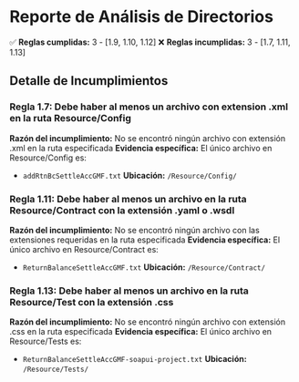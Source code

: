 # Reporte de Análisis de Directorios

✅ **Reglas cumplidas:** 3 - [1.9, 1.10, 1.12]
❌ **Reglas incumplidas:** 3 - [1.7, 1.11, 1.13]

## Detalle de Incumplimientos

### Regla 1.7: Debe haber al menos un archivo con extension .xml en la ruta Resource/Config
**Razón del incumplimiento:** No se encontró ningún archivo con extensión .xml en la ruta especificada
**Evidencia específica:** El único archivo en Resource/Config es:
- `addRtnBcSettleAccGMF.txt`
**Ubicación:** `/Resource/Config/`

### Regla 1.11: Debe haber al menos un archivo en la ruta Resource/Contract con la extensión .yaml o .wsdl
**Razón del incumplimiento:** No se encontró ningún archivo con las extensiones requeridas en la ruta especificada
**Evidencia específica:** El único archivo en Resource/Contract es:
- `ReturnBalanceSettleAccGMF.txt`
**Ubicación:** `/Resource/Contract/`

### Regla 1.13: Debe haber al menos un archivo en la ruta Resource/Test con la extensión .css
**Razón del incumplimiento:** No se encontró ningún archivo con extensión .css en la ruta especificada
**Evidencia específica:** El único archivo en Resource/Tests es:
- `ReturnBalanceSettleAccGMF-soapui-project.txt`
**Ubicación:** `/Resource/Tests/`